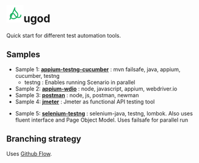 # <img src="icon.png" width=45 />ugod

Quick start for different test automation tools.

## Samples
+ Sample 1: **[appium-testng-cucumber](appium-testng-cucumber/README.md)** : mvn failsafe, java, appium, cucumber, testng
  + testng : Enables running Scenario in parallel
+ Sample 2: **[appium-wdio](appium-wdio/README.md)** : node, javascript, appium, webdriver.io
+ Sample 3: **[postman](postman/README.md)** : node, js, postman, newman
+ Sample 4: **[jmeter](jmeter/README.md)** : Jmeter as functional API testing tool
* Sample 5: **[selenium-testng](selenium-testng/README.md)** : selenium-java, testng, lombok. Also uses fluent interface and Page Object Model. Uses failsafe for parallel run

## Branching strategy

Uses [Github Flow](https://guides.github.com/introduction/flow/).

